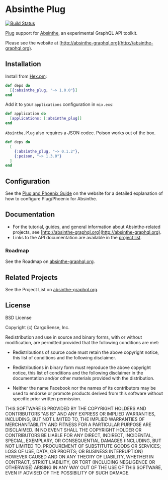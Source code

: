 # Absinthe Plug

[![Build Status](https://travis-ci.org/absinthe-graphql/absinthe_plug.svg?branch=master
"Build Status")](https://travis-ci.org/absinthe-graphql/absinthe_plug)

[Plug](https://hex.pm/packages/plug) support for [Absinthe](https://hex.pm/packages/absinthe),
an experimental GraphQL API toolkit.

Please see the website at [http://absinthe-graphql.org](http://absinthe-graphql.org).

## Installation

Install from [Hex.pm](https://hex.pm/packages/absinthe_plug):

```elixir
def deps do
  [{:absinthe_plug, "~> 1.0.0"}]
end
```

Add it to your `applications` configuration in `mix.exs`:

```elixir
def application do
  [applications: [:absinthe_plug]]
end
```

`Absinthe.Plug` also requires a JSON codec. Poison works out of the box.

```elixir
def deps do
  [
    {:absinthe_plug, "~> 0.1.2"},
    {:poison, "~> 1.3.0"}
  ]
end
```

## Configuration

See the [Plug and Phoenix Guide](http://absinthe-graphql.org/guides/plug-phoenix)
on the website for a detailed explanation of how to configure Plug/Phoenix for
Absinthe.

## Documentation

- For the tutorial, guides, and general information about Absinthe-related
  projects, see [http://absinthe-graphql.org](http://absinthe-graphql.org).
- Links to the API documentation are available in the [project list](http://absinthe-graphql.org/projects).

### Roadmap

See the Roadmap on [absinthe-graphql.org](http://absinthe-graphql.org/roadmap).

## Related Projects

See the Project List on [absinthe-graphql.org](http://absinthe-graphql.org/projects).

## License

BSD License

Copyright (c) CargoSense, Inc.

Redistribution and use in source and binary forms, with or without modification,
are permitted provided that the following conditions are met:

 * Redistributions of source code must retain the above copyright notice, this
   list of conditions and the following disclaimer.

 * Redistributions in binary form must reproduce the above copyright notice,
   this list of conditions and the following disclaimer in the documentation
   and/or other materials provided with the distribution.

 * Neither the name Facebook nor the names of its contributors may be used to
   endorse or promote products derived from this software without specific
   prior written permission.

THIS SOFTWARE IS PROVIDED BY THE COPYRIGHT HOLDERS AND CONTRIBUTORS "AS IS" AND
ANY EXPRESS OR IMPLIED WARRANTIES, INCLUDING, BUT NOT LIMITED TO, THE IMPLIED
WARRANTIES OF MERCHANTABILITY AND FITNESS FOR A PARTICULAR PURPOSE ARE
DISCLAIMED. IN NO EVENT SHALL THE COPYRIGHT HOLDER OR CONTRIBUTORS BE LIABLE FOR
ANY DIRECT, INDIRECT, INCIDENTAL, SPECIAL, EXEMPLARY, OR CONSEQUENTIAL DAMAGES
(INCLUDING, BUT NOT LIMITED TO, PROCUREMENT OF SUBSTITUTE GOODS OR SERVICES;
LOSS OF USE, DATA, OR PROFITS; OR BUSINESS INTERRUPTION) HOWEVER CAUSED AND ON
ANY THEORY OF LIABILITY, WHETHER IN CONTRACT, STRICT LIABILITY, OR TORT
(INCLUDING NEGLIGENCE OR OTHERWISE) ARISING IN ANY WAY OUT OF THE USE OF THIS
SOFTWARE, EVEN IF ADVISED OF THE POSSIBILITY OF SUCH DAMAGE.
